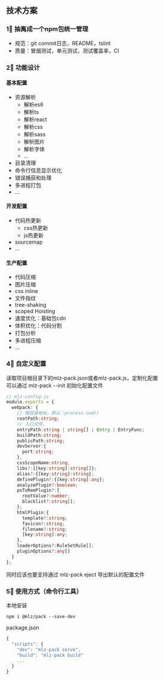 ## 技术方案
### 1⃣️ 抽离成一个npm包统一管理
- 规范：git commit日志，README，tslint
- 质量：冒烟测试，单元测试，测试覆盖率，CI
### 2⃣️ 功能设计
#### 基本配置 
- 资源解析
  - 解析es6
  - 解析ts
  - 解析react
  - 解析css
  - 解析sass
  - 解析图片
  - 解析字体
  - ...
- 目录清理
- 命令行信息显示优化
- 错误捕获和处理
- 多进程打包
- ...
#### 开发配置 
- 代码热更新
  - css热更新
  - js热更新
- sourcemap
- ...
#### 生产配置 
- 代码压缩
- 图片压缩
- css inline
- 文件指纹
- tree-shaking
- scoped Hoisting
- 速度优化：基础包cdn
- 体积优化：代码分割
- 打包分析
- 多进程压缩
- ...
### 4⃣️ 自定义配置
读取项目根目录下的mlz-pack.json或者mlz-pack.js，定制化配置  
可以通过 mlz-pack --init 初始化配置文件
```ts
// mlz-config.js
module.exports = {
  webpack: {
    // 根目录地址，默认：process.cwd()
    rootPath:string;
    // 入口文件,
    entryPath:string | string[] | Entry | EntryFunc;
    buildPath:string;
    publicPath:string;
    devServer:{
      port:string;
    },
    cssScopeName:string,
    libs?:{[key:string]:string[]};
    alias?:{[key:string]:string};
    definePlugin?:{[key:string]:any};
    analyzePlugin?:boolean;
    pxToRemPlugin?:{
      rootValue?:number;
      blacklist?:string[];
    };
    htmlPlugin:{
      template?:string;
      favicon?:string;
      filename?:string;
      [key:string]:any;
    },
    loaderOptions?:RuleSetRule[];
    pluginOptions?:any[]
  }
};
```
同时应该也要支持通过 mlz-pack eject 导出默认的配置文件
### 5⃣️ 使用方式（命令行工具）
本地安装
```
npm i @mlz/pack --save-dev
```
package.json
```js
{
  "scripts": {
    "dev": "mlz-pack serve",
    "build": "mlz-pack build"
    ...
  }
}
```

